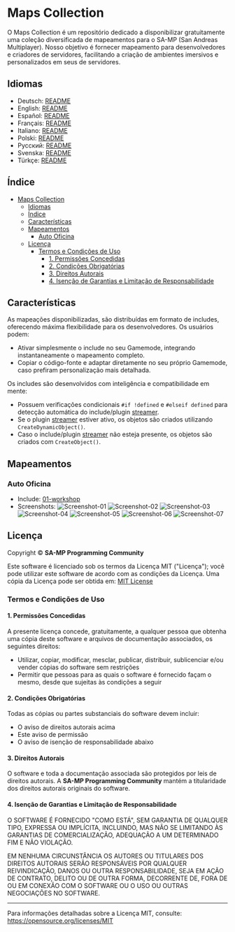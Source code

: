 # Maps Collection

O Maps Collection é um repositório dedicado a disponibilizar gratuitamente uma coleção diversificada de mapeamentos para o SA-MP (San Andreas Multiplayer). Nosso objetivo é fornecer mapeamento para desenvolvedores e criadores de servidores, facilitando a criação de ambientes imersivos e personalizados em seus de servidores.

## Idiomas

- Deutsch: [README](translations/Deutsch/README.md)
- English: [README](translations/English/README.md)
- Español: [README](translations/Espanol/README.md)
- Français: [README](translations/Francais/README.md)
- Italiano: [README](translations/Italiano/README.md)
- Polski: [README](translations/Polski/README.md)
- Русский: [README](translations/Русский/README.md)
- Svenska: [README](translations/Svenska/README.md)
- Türkçe: [README](translations/Turkce/README.md)

## Índice

- [Maps Collection](#maps-collection)
  - [Idiomas](#idiomas)
  - [Índice](#índice)
  - [Características](#características)
  - [Mapeamentos](#mapeamentos)
    - [Auto Oficina](#auto-oficina)
  - [Licença](#licença)
    - [Termos e Condições de Uso](#termos-e-condições-de-uso)
      - [1. Permissões Concedidas](#1-permissões-concedidas)
      - [2. Condições Obrigatórias](#2-condições-obrigatórias)
      - [3. Direitos Autorais](#3-direitos-autorais)
      - [4. Isenção de Garantias e Limitação de Responsabilidade](#4-isenção-de-garantias-e-limitação-de-responsabilidade)

## Características

As mapeações disponibilizadas, são distribuídas em formato de includes, oferecendo máxima flexibilidade para os desenvolvedores. Os usuários podem:

- Ativar simplesmente o include no seu Gamemode, integrando instantaneamente o mapeamento completo.
- Copiar o código-fonte e adaptar diretamente no seu próprio Gamemode, caso prefiram personalização mais detalhada.

Os includes são desenvolvidos com inteligência e compatibilidade em mente:

- Possuem verificações condicionais `#if !defined` e `#elseif defined` para detecção automática do include/plugin [streamer](https://github.com/samp-incognito/samp-streamer-plugin).
- Se o plugin [streamer](https://github.com/samp-incognito/samp-streamer-plugin) estiver ativo, os objetos são criados utilizando `CreateDynamicObject()`.
- Caso o include/plugin [streamer](https://github.com/samp-incognito/samp-streamer-plugin) não esteja presente, os objetos são criados com `CreateObject()`.

## Mapeamentos

### Auto Oficina

- Include: [01-workshop](maps-sources/01-workshop.inc)
- Screenshots:
  ![Screenshot-01](screenshots/01-workshop/01.png)
  ![Screenshot-02](screenshots/01-workshop/02.png)
  ![Screenshot-03](screenshots/01-workshop/03.png)
  ![Screenshot-04](screenshots/01-workshop/04.png)
  ![Screenshot-05](screenshots/01-workshop/05.png)
  ![Screenshot-06](screenshots/01-workshop/06.png)
  ![Screenshot-07](screenshots/01-workshop/07.png)

## Licença

Copyright © **SA-MP Programming Community**

Este software é licenciado sob os termos da Licença MIT ("Licença"); você pode utilizar este software de acordo com as condições da Licença. Uma cópia da Licença pode ser obtida em: [MIT License](https://opensource.org/licenses/MIT)

### Termos e Condições de Uso

#### 1. Permissões Concedidas

A presente licença concede, gratuitamente, a qualquer pessoa que obtenha uma cópia deste software e arquivos de documentação associados, os seguintes direitos:
* Utilizar, copiar, modificar, mesclar, publicar, distribuir, sublicenciar e/ou vender cópias do software sem restrições
* Permitir que pessoas para as quais o software é fornecido façam o mesmo, desde que sujeitas às condições a seguir

#### 2. Condições Obrigatórias

Todas as cópias ou partes substanciais do software devem incluir:
* O aviso de direitos autorais acima
* Este aviso de permissão
* O aviso de isenção de responsabilidade abaixo

#### 3. Direitos Autorais

O software e toda a documentação associada são protegidos por leis de direitos autorais. A **SA-MP Programming Community** mantém a titularidade dos direitos autorais originais do software.

#### 4. Isenção de Garantias e Limitação de Responsabilidade

O SOFTWARE É FORNECIDO "COMO ESTÁ", SEM GARANTIA DE QUALQUER TIPO, EXPRESSA OU IMPLÍCITA, INCLUINDO, MAS NÃO SE LIMITANDO ÀS GARANTIAS DE COMERCIALIZAÇÃO, ADEQUAÇÃO A UM DETERMINADO FIM E NÃO VIOLAÇÃO. 

EM NENHUMA CIRCUNSTÂNCIA OS AUTORES OU TITULARES DOS DIREITOS AUTORAIS SERÃO RESPONSÁVEIS POR QUALQUER REIVINDICAÇÃO, DANOS OU OUTRA RESPONSABILIDADE, SEJA EM AÇÃO DE CONTRATO, DELITO OU DE OUTRA FORMA, DECORRENTE DE, FORA DE OU EM CONEXÃO COM O SOFTWARE OU O USO OU OUTRAS NEGOCIAÇÕES NO SOFTWARE.

---

Para informações detalhadas sobre a Licença MIT, consulte: https://opensource.org/licenses/MIT
